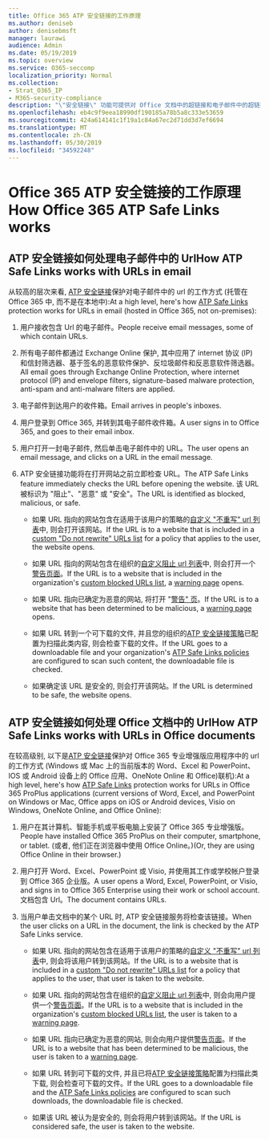 ```yaml
---
title: Office 365 ATP 安全链接的工作原理
ms.author: deniseb
author: denisebmsft
manager: laurawi
audience: Admin
ms.date: 05/19/2019
ms.topic: overview
ms.service: O365-seccomp
localization_priority: Normal
ms.collection:
- Strat_O365_IP
- M365-security-compliance
description: "\"安全链接\" 功能可提供对 Office 文档中的超链接和电子邮件中的超链接的单击时间验证。 阅读本文, 了解 ATP 安全链接的工作原理。"
ms.openlocfilehash: eb4c9f9eea18990df190185a78b5a8c333e53659
ms.sourcegitcommit: 424a614141c1f19a1c84a67ec2d71dd3d7ef6694
ms.translationtype: MT
ms.contentlocale: zh-CN
ms.lasthandoff: 05/30/2019
ms.locfileid: "34592248"
---
```

# <a name="how-office-365-atp-safe-links-works"></a><span data-ttu-id="df48e-104">Office 365 ATP 安全链接的工作原理</span><span class="sxs-lookup"><span data-stu-id="df48e-104">How Office 365 ATP Safe Links works</span></span>
         
## <a name="how-atp-safe-links-works-with-urls-in-email"></a><span data-ttu-id="df48e-105">ATP 安全链接如何处理电子邮件中的 Url</span><span class="sxs-lookup"><span data-stu-id="df48e-105">How ATP Safe Links works with URLs in email</span></span>

<span data-ttu-id="df48e-106">从较高的层次来看, [ATP 安全链接](atp-safe-links.md)保护对电子邮件中的 url 的工作方式 (托管在 Office 365 中, 而不是在本地中):</span><span class="sxs-lookup"><span data-stu-id="df48e-106">At a high level, here's how [ATP Safe Links](atp-safe-links.md) protection works for URLs in email (hosted in Office 365, not on-premises):</span></span>
  
1. <span data-ttu-id="df48e-107">用户接收包含 Url 的电子邮件。</span><span class="sxs-lookup"><span data-stu-id="df48e-107">People receive email messages, some of which contain URLs.</span></span>
    
2. <span data-ttu-id="df48e-108">所有电子邮件都通过 Exchange Online 保护, 其中应用了 internet 协议 (IP) 和信封筛选器、基于签名的恶意软件保护、反垃圾邮件和反恶意软件筛选器。</span><span class="sxs-lookup"><span data-stu-id="df48e-108">All email goes through Exchange Online Protection, where internet protocol (IP) and envelope filters, signature-based malware protection, anti-spam and anti-malware filters are applied.</span></span> 
    
3. <span data-ttu-id="df48e-109">电子邮件到达用户的收件箱。</span><span class="sxs-lookup"><span data-stu-id="df48e-109">Email arrives in people's inboxes.</span></span>
    
4. <span data-ttu-id="df48e-110">用户登录到 Office 365, 并转到其电子邮件收件箱。</span><span class="sxs-lookup"><span data-stu-id="df48e-110">A user signs in to Office 365, and goes to their email inbox.</span></span>
    
5. <span data-ttu-id="df48e-111">用户打开一封电子邮件, 然后单击电子邮件中的 URL。</span><span class="sxs-lookup"><span data-stu-id="df48e-111">The user opens an email message, and clicks on a URL in the email message.</span></span>
    
6. <span data-ttu-id="df48e-112">ATP 安全链接功能将在打开网站之前立即检查 URL。</span><span class="sxs-lookup"><span data-stu-id="df48e-112">The ATP Safe Links feature immediately checks the URL before opening the website.</span></span> <span data-ttu-id="df48e-113">该 URL 被标识为 "阻止"、"恶意" 或 "安全"。</span><span class="sxs-lookup"><span data-stu-id="df48e-113">The URL is identified as blocked, malicious, or safe.</span></span>
    
    - <span data-ttu-id="df48e-114">如果 URL 指向的网站包含在适用于该用户的策略的[自定义 "不重写" url 列表](set-up-a-custom-do-not-rewrite-urls-list-with-atp.md)中, 则会打开该网站。</span><span class="sxs-lookup"><span data-stu-id="df48e-114">If the URL is to a website that is included in a [custom "Do not rewrite" URLs list](set-up-a-custom-do-not-rewrite-urls-list-with-atp.md) for a policy that applies to the user, the website opens.</span></span> 
    
    - <span data-ttu-id="df48e-115">如果 URL 指向的网站包含在组织的[自定义阻止 url 列表](set-up-a-custom-blocked-urls-list-wtih-atp.md)中, 则会打开一个[警告页面](atp-safe-links-warning-pages.md)。</span><span class="sxs-lookup"><span data-stu-id="df48e-115">If the URL is to a website that is included in the organization's [custom blocked URLs list](set-up-a-custom-blocked-urls-list-wtih-atp.md), a [warning page](atp-safe-links-warning-pages.md) opens.</span></span> 
    
    - <span data-ttu-id="df48e-116">如果 URL 指向已确定为恶意的网站, 将打开 "[警告" 页](atp-safe-links-warning-pages.md)。</span><span class="sxs-lookup"><span data-stu-id="df48e-116">If the URL is to a website that has been determined to be malicious, a [warning page](atp-safe-links-warning-pages.md) opens.</span></span> 
    
    - <span data-ttu-id="df48e-117">如果 URL 转到一个可下载的文件, 并且您的组织的[ATP 安全链接策略](set-up-atp-safe-links-policies.md)已配置为扫描此类内容, 则会检查下载的文件。</span><span class="sxs-lookup"><span data-stu-id="df48e-117">If the URL goes to a downloadable file and your organization's [ATP Safe Links policies](set-up-atp-safe-links-policies.md) are configured to scan such content, the downloadable file is checked.</span></span> 
    
    - <span data-ttu-id="df48e-118">如果确定该 URL 是安全的, 则会打开该网站。</span><span class="sxs-lookup"><span data-stu-id="df48e-118">If the URL is determined to be safe, the website opens.</span></span>
    
## <a name="how-atp-safe-links-works-with-urls-in-office-documents"></a><span data-ttu-id="df48e-119">ATP 安全链接如何处理 Office 文档中的 Url</span><span class="sxs-lookup"><span data-stu-id="df48e-119">How ATP Safe Links works with URLs in Office documents</span></span>

<span data-ttu-id="df48e-120">在较高级别, 以下是[ATP 安全链接](atp-safe-links.md)保护对 Office 365 专业增强版应用程序中的 url 的工作方式 (Windows 或 Mac 上的当前版本的 Word、Excel 和 PowerPoint、IOS 或 Android 设备上的 Office 应用、OneNote Online 和 Office)联机):</span><span class="sxs-lookup"><span data-stu-id="df48e-120">At a high level, here's how [ATP Safe Links](atp-safe-links.md) protection works for URLs in Office 365 ProPlus applications (current versions of Word, Excel, and PowerPoint on Windows or Mac, Office apps on iOS or Android devices, Visio on Windows, OneNote Online, and Office Online):</span></span>
  
1. <span data-ttu-id="df48e-121">用户在其计算机、智能手机或平板电脑上安装了 Office 365 专业增强版。</span><span class="sxs-lookup"><span data-stu-id="df48e-121">People have installed Office 365 ProPlus on their computer, smartphone, or tablet.</span></span> <span data-ttu-id="df48e-122">(或者, 他们正在浏览器中使用 Office Online。)</span><span class="sxs-lookup"><span data-stu-id="df48e-122">(Or, they are using Office Online in their browser.)</span></span>
    
2. <span data-ttu-id="df48e-123">用户打开 Word、Excel、PowerPoint 或 Visio, 并使用其工作或学校帐户登录到 Office 365 企业版。</span><span class="sxs-lookup"><span data-stu-id="df48e-123">A user opens a Word, Excel, PowerPoint, or Visio, and signs in to Office 365 Enterprise using their work or school account.</span></span> <span data-ttu-id="df48e-124">文档包含 Url。</span><span class="sxs-lookup"><span data-stu-id="df48e-124">The document contains URLs.</span></span>
    
3. <span data-ttu-id="df48e-125">当用户单击文档中的某个 URL 时, ATP 安全链接服务将检查该链接。</span><span class="sxs-lookup"><span data-stu-id="df48e-125">When the user clicks on a URL in the document, the link is checked by the ATP Safe Links service.</span></span>
    
      - <span data-ttu-id="df48e-126">如果 URL 指向的网站包含在适用于该用户的策略的[自定义 "不重写" url 列表](set-up-a-custom-do-not-rewrite-urls-list-with-atp.md)中, 则会将该用户转到该网站。</span><span class="sxs-lookup"><span data-stu-id="df48e-126">If the URL is to a website that is included in a [custom "Do not rewrite" URLs list](set-up-a-custom-do-not-rewrite-urls-list-with-atp.md) for a policy that applies to the user, that user is taken to the website.</span></span> 
    
      - <span data-ttu-id="df48e-127">如果 URL 指向的网站包含在组织的[自定义阻止 url 列表](set-up-a-custom-blocked-urls-list-wtih-atp.md)中, 则会向用户提供一个[警告页面](atp-safe-links-warning-pages.md)。</span><span class="sxs-lookup"><span data-stu-id="df48e-127">If the URL is to a website that is included in the organization's [custom blocked URLs list](set-up-a-custom-blocked-urls-list-wtih-atp.md), the user is taken to a [warning page](atp-safe-links-warning-pages.md).</span></span>
    
      - <span data-ttu-id="df48e-128">如果 URL 指向已确定为恶意的网站, 则会向用户提供[警告页面](atp-safe-links-warning-pages.md)。</span><span class="sxs-lookup"><span data-stu-id="df48e-128">If the URL is to a website that has been determined to be malicious, the user is taken to a [warning page](atp-safe-links-warning-pages.md).</span></span>
    
      - <span data-ttu-id="df48e-129">如果 URL 转到可下载的文件, 并且已将[ATP 安全链接策略](set-up-atp-safe-links-policies.md)配置为扫描此类下载, 则会检查可下载的文件。</span><span class="sxs-lookup"><span data-stu-id="df48e-129">If the URL goes to a downloadable file and the [ATP Safe Links policies](set-up-atp-safe-links-policies.md) are configured to scan such downloads, the downloadable file is checked.</span></span> 
    
      - <span data-ttu-id="df48e-130">如果该 URL 被认为是安全的, 则会将用户转到该网站。</span><span class="sxs-lookup"><span data-stu-id="df48e-130">If the URL is considered safe, the user is taken to the website.</span></span>

